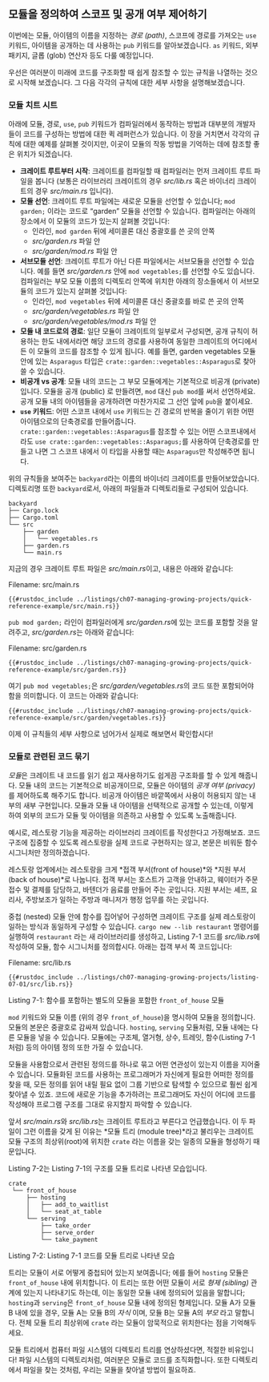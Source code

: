 ## 모듈을 정의하여 스코프 및 공개 여부 제어하기

이번에는 모듈, 아이템의 이름을 지정하는 *경로 (path)*,
스코프에 경로를 가져오는 `use` 키워드,
아이템을 공개하는 데 사용하는 `pub` 키워드를 알아보겠습니다.
`as` 키워드, 외부 패키지, 글롭 (glob) 연산자 등도 다룰 예정입니다.

우선은 여러분이 미래에 코드를 구조화할 때 쉽게 참조할 수 있는 규칙을
나열하는 것으로 시작해 보겠습니다. 그 다음 각각의 규칙에 대한 세부 사항을
설명해보겠습니다.

### 모듈 치트 시트

아래에 모듈, 경로, `use`, `pub` 키워드가 컴파일러에서 동작하는 방법과
대부분의 개발자들이 코드를 구성하는 방법에 대한 퀵 레퍼런스가 있습니다.
이 장을 거치면서 각각의 규칙에 대한 예제를 살펴볼 것이지만,
이곳이 모듈의 작동 방법을 기억하는 데에 참조할 좋은 위치가
되겠습니다.

- **크레이트 루트부터 시작**: 크레이트를 컴파일할 때 컴파일러는 먼저 크레이트
  루트 파일을 봅니다 (보통은 라이브러리 크레이트의 경우 *src/lib.rs* 혹은
  바이너리 크레이트의 경우 *src/main.rs* 입니다).
- **모듈 선언**: 크레이트 루트 파일에는 새로운 모듈을 선언할 수 있습니다;
  `mod garden;` 이라는 코드로 “garden” 모듈을 선언할 수 있습니다. 컴파일러는
  아래의 장소에서 이 모듈의 코드가 있는지 살펴볼 것입니다: 
  - 인라인, `mod garden` 뒤에 세미콜론 대신 중괄호를 쓴 곳의
    안쪽
  - *src/garden.rs* 파일 안
  - *src/garden/mod.rs* 파일 안
- **서브모듈 선언**: 크레이트 루트가 아닌 다른 파일에서는 서브모듈을 선언할 수
  있습니다. 예를 들면 *src/garden.rs* 안에 `mod vegetables;`를 선언할 수도
  있습니다. 컴파일러는 부모 모듈 이름의 디렉토리 안쪽에 위치한 아래의 장소들에서 
  이 서브모듈의 코드가 있는지 살펴볼 것입니다:
  - 인라인, `mod vegetables` 뒤에 세미콜론 대신 중괄호를 바로 쓴 곳의
    안쪽
  - *src/garden/vegetables.rs* 파일 안
  - *src/garden/vegetables/mod.rs* 파일 안
- **모듈 내 코드로의 경로**: 일단 모듈이 크레이트의 일부로서 구성되면, 공개 규칙이
  허용하는 한도 내에서라면 해당 코드의 경로를 사용하여 동일한 크레이트의 어디에서든
  이 모듈의 코드를 참조할 수 있게 됩니다. 예를 들면, garden vegetables 모듈 안에
  있는 `Asparagus` 타입은 `crate::garden::vegetables::Asparagus`로 찾아
  쓸 수 있습니다.
- **비공개 vs 공개**: 모듈 내의 코드는 그 부모 모듈에게는 기본적으로 비공개 (private)
  입니다. 모듈을 공개 (public) 로 만들려면, `mod` 대신 `pub mod`를 써서
  선언하세요. 공개 모듈 내의 아이템들을 공개하려면 마찬가지로 그 선언 앞에
  `pub`을 붙이세요.
- **`use` 키워드**: 어떤 스코프 내에서 `use` 키워드는 긴 경로의 반복을 줄이기
  위한 어떤 아이템으로의 단축경로를 만들어줍니다. `crate::garden::vegetables::Asparagus`를
  참조할 수 있는 어떤 스코프내에서라도 `use crate::garden::vegetables::Asparagus;`를
  사용하여 단축경로를 만들고 나면 그 스코프 내에서 이 타입을 사용할 때는
  `Asparagus`만 착성해주면 됩니다.

위의 규칙들을 보여주는 `backyard`라는 이름의 바이너리 크레이트를 만들어보았습니다.
디렉토리명 또한 `backyard`로서, 아래의 파일들과 디렉토리들로 구성되어 있습니다.

```text
backyard
├── Cargo.lock
├── Cargo.toml
└── src
    ├── garden
    │   └── vegetables.rs
    ├── garden.rs
    └── main.rs
```

지금의 경우 크레이트 루트 파일은 *src/main.rs*이고, 내용은 아래와 같습니다:

<span class="filename">Filename: src/main.rs</span>

```rust,noplayground,ignore
{{#rustdoc_include ../listings/ch07-managing-growing-projects/quick-reference-example/src/main.rs}}
```

`pub mod garden;` 라인이 컴파일러에게 *src/garden.rs*에 있는 코드를 포함할 것을
알려주고, *src/garden.rs*는 아래와 같습니다:

<span class="filename">Filename: src/garden.rs</span>

```rust,noplayground,ignore
{{#rustdoc_include ../listings/ch07-managing-growing-projects/quick-reference-example/src/garden.rs}}
```

여기 `pub mod vegetables;`은 *src/garden/vegetables.rs*의 코드 또한 포함되어야
함을 의미합니다. 이 코드는 아래와 같습니다:

```rust,noplayground,ignore
{{#rustdoc_include ../listings/ch07-managing-growing-projects/quick-reference-example/src/garden/vegetables.rs}}
```

이제 이 규칙들의 세부 사항으로 넘어가서 실제로 해보면서 확인합시다!

### 모듈로 관련된 코드 묶기

*모듈*은 크레이트 내 코드를 읽기 쉽고 재사용하기도 쉽게끔 구조화를 할 수 있게 해줍니다.
모듈 내의 코드는 기본적으로 비공개이므로, 모듈은 아이템의 *공개 여부 (privacy)* 를
제어하도록 해주기도 합니다. 비공개 아이템은 바깥쪽에서 사용이 허용되지 않는 내부의
새부 구현입니다. 모듈과 모듈 내 아이템을 선택적으로 공개할 수 있는데, 이렇게
하여 외부의 코드가 모듈 및 아이템을 의존하고 사용할 수 있도록
노출해줍니다.

예시로, 레스토랑 기능을 제공하는
라이브러리 크레이트를 작성한다고 가정해보죠.
코드 구조에 집중할 수 있도록 레스토랑을 실제 코드로 구현하지는 않고,
본문은 비워둔 함수 시그니처만 정의하겠습니다.

레스토랑 업계에서는 레스토랑을 크게 *접객 부서(front of house)*와
*지원 부서(back of house)*로 나눕니다. 접객 부서는 호스트가 고객을
안내하고, 웨이터가 주문 접수 및 결제를 담당하고, 바텐더가 음료를
만들어 주는 곳입니다. 지원 부서는 셰프, 요리사, 주방보조가 일하는 주방과
매니저가 행정 업무를 하는 곳입니다.

중첩 (nested) 모듈 안에 함수를 집어넣어 구성하면 크레이트 구조를 실제 레스토랑이
일하는 방식과 동일하게 구성할 수 있습니다. `cargo new --lib restaurant` 명령어를
실행하여 `restaurant` 라는 새 라이브러리를 생성하고, Listing 7-1 코드를 *src/lib.rs*에
작성하여 모듈, 함수 시그니처를 정의합시다. 아래는 접객 부서 쪽 코드입니다:

<span class="filename">Filename: src/lib.rs</span>

```rust,noplayground
{{#rustdoc_include ../listings/ch07-managing-growing-projects/listing-07-01/src/lib.rs}}
```

<span class="caption">Listing 7-1: 함수를 포함하는 별도의 모듈을 포함한
`front_of_house` 모듈</span>

`mod` 키워드와 모듈 이름 (위의 경우 `front_of_house`)을 명시하여
모듈을 정의합니다. 모듈의 본문은 중괄호로 감싸져 있습니다.
`hosting`, `serving` 모듈처럼, 모듈 내에는 다른 모듈을 넣을
수 있습니다. 모듈에는 구조체, 열거형, 상수, 트레잇,
함수(Listing 7-1처럼) 등의 아이템 정의 또한 가질 수
있습니다.

모듈을 사용함으로서 관련된 정의드를 하나로 묶고 어떤 연관성이 있는지 이름을
지어줄 수 있습니다. 모듈화된 코드를 사용하는 프로그래머가 자신에게 필요한
어떠한 정의를 찾을 때, 모든 정의를 읽어 내릴 필요 없이 그룹 기반으로 탐색할
수 있으므로 훨씬 쉽게 찾아낼 수 있죠. 코드에 새로운 기능을 추가하려는 프로그래머도
자신이 어디에 코드를 작성해야 프로그램 구조를 그대로 유지할지 파악할 수 있습니다.

앞서 *src/main.rs*와 *src/lib.rs*는 크레이트 루트라고 부른다고
언급했습니다. 이 두 파일이 그런 이름을 갖게 된 이유는 *모듈 트리 (module tree)*라고
불리우는 크레이트 모듈 구조의 최상위(root)에 위치한 `crate` 라는 이름을 갖는
일종의 모듈을 형성하기 때문입니다.

Listing 7-2는 Listing 7-1의 구조를 모듈 트리로 나타낸 모습입니다.

```text
crate
 └── front_of_house
     ├── hosting
     │   ├── add_to_waitlist
     │   └── seat_at_table
     └── serving
         ├── take_order
         ├── serve_order
         └── take_payment
```

<span class="caption">Listing 7-2: Listing 7-1 코드를 모듈 트리로
나타낸 모습</span>

트리는 모듈이 서로 어떻게 중첩되어 있는지 보여줍니다; 에를 들어 `hosting`
모듈은 `front_of_house` 내에 위치합니다. 이 트리는 또한 어떤 모듈이 서로
*형제 (sibling)* 관계에 있는지 나타내기도 하는데, 이는 동일한 모듈 내에
정의되어 있음을 말합니다; `hosting`과 `serving`은 `front_of_house` 모듈
내에 정의된 형제입니다. 모듈 A가 모듈 B 내에 있을 경우, 모듈 A는 모듈 B의
*자식* 이며, 모듈 B는 모듈 A의 *부모* 라고 말합니다. 전체 모듈 트리
최상위에 `crate` 라는 모듈이 암묵적으로 위치한다는 점을 기억해두세요.

모듈 트리에서 컴퓨터 파일 시스템의 디렉토리 트리를 연상하셨다면, 적절한 비유입니다!
파일 시스템의 디렉토리처럼, 여러분은 모듈로 코드를 조직화합니다.
또한 디렉토리에서 파일을 찾는 것처럼,
우리는 모듈을 찾아낼 방법이 필요하죠.

